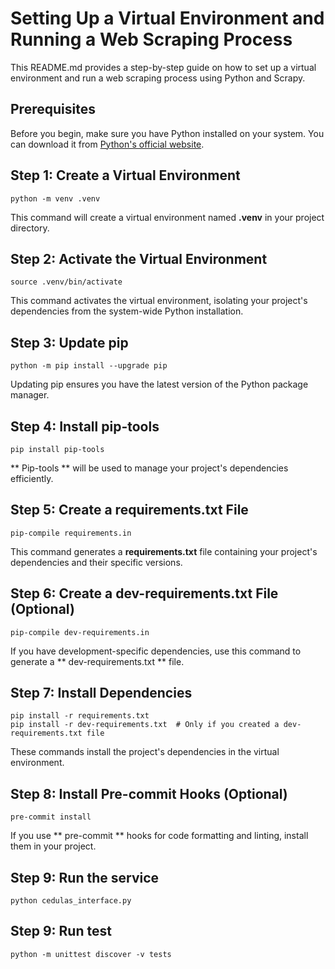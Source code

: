 # Setting Up a Virtual Environment and Running a Web Scraping Process

This README.md provides a step-by-step guide on how to set up a virtual environment and run a web scraping process using Python and Scrapy.

## Prerequisites

Before you begin, make sure you have Python installed on your system. You can download it from [Python's official website](https://www.python.org/downloads/).

## Step 1: Create a Virtual Environment

```shell
python -m venv .venv
```

This command will create a virtual environment named **.venv** in your project directory.


## Step 2: Activate the Virtual Environment

```shell
source .venv/bin/activate
```

This command activates the virtual environment, isolating your project's dependencies from the system-wide Python installation.

## Step 3: Update pip

```shell
python -m pip install --upgrade pip
```

Updating pip ensures you have the latest version of the Python package manager.

## Step 4: Install pip-tools

```shell
pip install pip-tools
```

** Pip-tools ** will be used to manage your project's dependencies efficiently.


## Step 5: Create a requirements.txt File

```shell
pip-compile requirements.in
```

This command generates a **requirements.txt** file containing your project's dependencies and their specific versions.


## Step 6: Create a dev-requirements.txt File (Optional)

```shell
pip-compile dev-requirements.in
```

If you have development-specific dependencies, use this command to generate a ** dev-requirements.txt ** file.

## Step 7: Install Dependencies

```shell
pip install -r requirements.txt
pip install -r dev-requirements.txt  # Only if you created a dev-requirements.txt file
```

These commands install the project's dependencies in the virtual environment.

## Step 8: Install Pre-commit Hooks (Optional)

```shell
pre-commit install
```

If you use ** pre-commit ** hooks for code formatting and linting, install them in your project.


## Step 9: Run the service

```shell
python cedulas_interface.py    
```

## Step 9: Run test

```shell
python -m unittest discover -v tests
```


